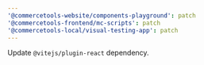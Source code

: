```yaml
---
'@commercetools-website/components-playground': patch
'@commercetools-frontend/mc-scripts': patch
'@commercetools-local/visual-testing-app': patch
---
```


Update `@vitejs/plugin-react` dependency.
